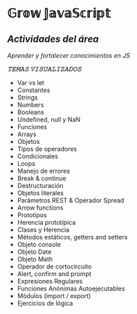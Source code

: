 # 𝔾𝕣𝕠𝕨 𝕁𝕒𝕧𝕒𝕊𝕔𝕣𝕚𝕡𝕥

## _Actividades del área_

_Aprender y fortalecer conocimientos en JS_

**_𝚃𝙴𝙼𝙰𝚂 𝚅𝙸𝚂𝚄𝙰𝙻𝙸𝚉𝙰𝙳𝙾𝚂_**

- Var vs let
- Constantes
- Strings
- Numbers
- Booleans
- Undefined, null y NaN
- Funciones
- Arrays
- Objetos
- Tipos de operadores
- Condicionales
- Loops
- Manejo de errores
- Break & continue
- Destructuración
- Objetos literales
- Parámetros REST & Operador Spread
- Arrow functions
- Prototipos
- Herencia prototípica
- Clases y Herencia
- Métodos estáticos, getters and setters
- Objeto console
- Objeto Date
- Objeto Math
- Operador de cortocircuito
- Alert, confirm and prompt
- Expresiones Regulares
- Funciones Anónimas Autoejecutables
- Módulos (import / export)
- Ejercicios de lógica
